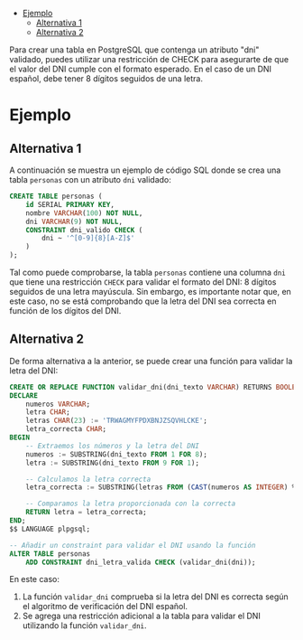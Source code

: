 - [Ejemplo](#ejemplo)
  - [Alternativa 1](#alternativa-1)
  - [Alternativa 2](#alternativa-2)

Para crear una tabla en PostgreSQL que contenga un atributo "dni" validado, puedes utilizar una restricción de CHECK para asegurarte de que el valor del DNI cumple con el formato esperado. En el caso de un DNI español, debe tener 8 dígitos seguidos de una letra. 

# Ejemplo

## Alternativa 1

A continuación se muestra un ejemplo de código SQL donde se crea una tabla `personas` con un atributo `dni` validado:
```sql
CREATE TABLE personas (
    id SERIAL PRIMARY KEY,
    nombre VARCHAR(100) NOT NULL,
    dni VARCHAR(9) NOT NULL,
    CONSTRAINT dni_valido CHECK (
        dni ~ '^[0-9]{8}[A-Z]$'
    )
);
```
Tal como puede comprobarse, la tabla `personas` contiene una columna `dni` que tiene una restricción `CHECK` para validar el formato del DNI: 8 dígitos seguidos de una letra mayúscula. Sin embargo, es importante notar que, en este caso, no se está comprobando que la letra del DNI sea correcta en función de los dígitos del DNI.

## Alternativa 2

De forma alternativa a la anterior, se puede crear una función para validar la letra del DNI:
```sql
CREATE OR REPLACE FUNCTION validar_dni(dni_texto VARCHAR) RETURNS BOOLEAN AS $$
DECLARE
    numeros VARCHAR;
    letra CHAR;
    letras CHAR(23) := 'TRWAGMYFPDXBNJZSQVHLCKE';
    letra_correcta CHAR;
BEGIN
    -- Extraemos los números y la letra del DNI
    numeros := SUBSTRING(dni_texto FROM 1 FOR 8);
    letra := SUBSTRING(dni_texto FROM 9 FOR 1);

    -- Calculamos la letra correcta
    letra_correcta := SUBSTRING(letras FROM (CAST(numeros AS INTEGER) % 23) + 1 FOR 1);

    -- Comparamos la letra proporcionada con la correcta
    RETURN letra = letra_correcta;
END;
$$ LANGUAGE plpgsql;

-- Añadir un constraint para validar el DNI usando la función
ALTER TABLE personas
    ADD CONSTRAINT dni_letra_valida CHECK (validar_dni(dni));
```

En este caso:
1. La función `validar_dni` comprueba si la letra del DNI es correcta según el algoritmo de verificación del DNI español.
2. Se agrega una restricción adicional a la tabla para validar el DNI utilizando la función `validar_dni`.